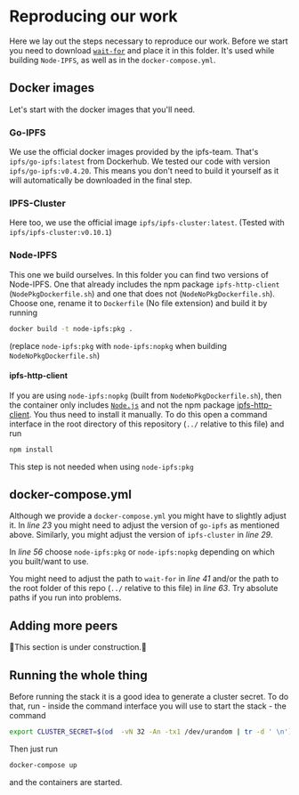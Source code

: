 # Reproducing our work

Here we lay out the steps necessary to reproduce our work.
Before we start you need to download [`wait-for`](https://github.com/Eficode/wait-for) and place it in this folder.
It's used while building `Node-IPFS`, as well as in the `docker-compose.yml`.

## Docker images

Let's start with the docker images that you'll need.

### Go-IPFS
We use the official docker images provided by the ipfs-team.
That's `ipfs/go-ipfs:latest` from Dockerhub.
We tested our code with version `ipfs/go-ipfs:v0.4.20`.
This means you don't need to build it yourself as it will automatically be downloaded in the final step.

### IPFS-Cluster

Here too, we use the official image `ipfs/ipfs-cluster:latest`.
(Tested with `ipfs/ipfs-cluster:v0.10.1`)

### Node-IPFS
This one we build ourselves.
In this folder you can find two versions of Node-IPFS.
One that already includes the npm package `ipfs-http-client` (`NodePkgDockerfile.sh`) and one that does not (`NodeNoPkgDockerfile.sh`).
Choose one, rename it to `Dockerfile` (No file extension) and build it by running
```bash
docker build -t node-ipfs:pkg .
```
(replace `node-ipfs:pkg` with `node-ipfs:nopkg` when building `NodeNoPkgDockerfile.sh`)

#### ipfs-http-client
If you are using `node-ipfs:nopkg` (built from `NodeNoPkgDockerfile.sh`),
then the container only includes [`Node.js`](https://nodejs.org/en/) and not the npm package [ipfs-http-client](https://github.com/ipfs/js-ipfs-http-client).
You thus need to install it manually.
To do this open a command interface in the root directory of this repository (`../` relative to this file) and run
```bash
npm install
```

This step is not needed when using `node-ipfs:pkg`

## docker-compose.yml
Although we provide a `docker-compose.yml` you might have to slightly adjust it.
In *line 23* you might need to adjust the version of `go-ipfs` as mentioned above.
Similarly, you might adjust the version of `ipfs-cluster` in *line 29*.

In *line 56* choose `node-ipfs:pkg` or `node-ipfs:nopkg` depending on which you built/want to use.

You might need to adjust the path to `wait-for` in *line 41* and/or
the path to the root folder of this repo (`../` relative to this file) in *line 63*.
Try absolute paths if you run into problems.

## Adding more peers
🚧This section is under construction.🚧

## Running the whole thing
Before running the stack it is a good idea to generate a cluster secret.
To do that, run - inside the command interface you will use to start the stack - the command
```bash
export CLUSTER_SECRET=$(od  -vN 32 -An -tx1 /dev/urandom | tr -d ' \n')
```
Then just run
```bash
docker-compose up
```
and the containers are started.

